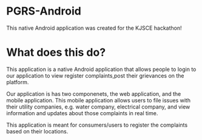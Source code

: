 # PGRS-Android
This native Android application was created for the KJSCE hackathon!

# What does this do?
This application is a native Android application that allows people to login to our application to view register complaints,post their grievances on the platform.

Our application is has two componenets, the web application, and the mobile application. This mobile application allows users to file issues with their utility companies, e.g. water company, electrical company, and view information and updates about those complaints in real time.

This application is meant for consumers/users to register the complaints based on their locations.


